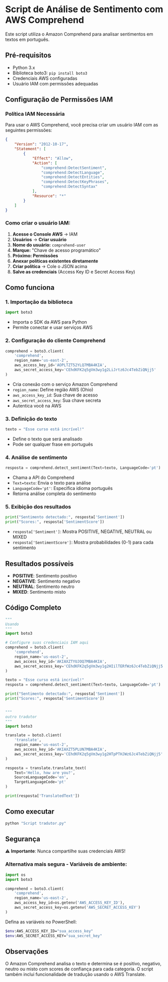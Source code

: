 # Script de Análise de Sentimento com AWS Comprehend

Este script utiliza o Amazon Comprehend para analisar sentimentos em textos em português.

## Pré-requisitos

- Python 3.x
- Biblioteca boto3: `pip install boto3`
- Credenciais AWS configuradas
- Usuário IAM com permissões adequadas

## Configuração de Permissões IAM

### Política IAM Necessária

Para usar o AWS Comprehend, você precisa criar um usuário IAM com as seguintes permissões:

```json
{
    "Version": "2012-10-17",
    "Statement": [
        {
            "Effect": "Allow",
            "Action": [
                "comprehend:DetectSentiment",
                "comprehend:DetectLanguage",
                "comprehend:DetectEntities",
                "comprehend:DetectKeyPhrases",
                "comprehend:DetectSyntax"
            ],
            "Resource": "*"
        }
    ]
}
```

### Como criar o usuário IAM:

1. **Acesse o Console AWS** → IAM
2. **Usuários** → **Criar usuário**
3. **Nome do usuário:** `comprehend-user`
4. **Marque:** "Chave de acesso programático"
5. **Próximo: Permissões**
6. **Anexar políticas existentes diretamente**
7. **Criar política** → Cole o JSON acima
8. **Salve as credenciais** (Access Key ID e Secret Access Key)

## Como funciona

### 1. Importação da biblioteca
```python
import boto3
```
- Importa o SDK da AWS para Python
- Permite conectar e usar serviços AWS

### 2. Configuração do cliente Comprehend
```python
comprehend = boto3.client(
    'comprehend',
    region_name='us-east-2',
    aws_access_key_id='AOPLTZT52YLQ7MBA4KIA',
    aws_secret_access_key='CEhdKFK2q5gVm3wy1g2LiJrtz6Jc4TebZiQNjj5'
)
```
- Cria conexão com o serviço Amazon Comprehend
- `region_name`: Define região AWS (Ohio)
- `aws_access_key_id`: Sua chave de acesso
- `aws_secret_access_key`: Sua chave secreta
- Autentica você na AWS

### 3. Definição do texto
```python
texto = "Esse curso está incrível!"
```
- Define o texto que será analisado
- Pode ser qualquer frase em português

### 4. Análise de sentimento
```python
resposta = comprehend.detect_sentiment(Text=texto, LanguageCode='pt')
```
- Chama a API do Comprehend
- `Text=texto`: Envia o texto para análise
- `LanguageCode='pt'`: Especifica idioma português
- Retorna análise completa do sentimento

### 5. Exibição dos resultados
```python
print("Sentimento detectado:", resposta['Sentiment'])
print("Scores:", resposta['SentimentScore'])
```
- `resposta['Sentiment']`: Mostra POSITIVE, NEGATIVE, NEUTRAL ou MIXED
- `resposta['SentimentScore']`: Mostra probabilidades (0-1) para cada sentimento

## Resultados possíveis

- **POSITIVE**: Sentimento positivo
- **NEGATIVE**: Sentimento negativo  
- **NEUTRAL**: Sentimento neutro
- **MIXED**: Sentimento misto

## Código Completo
```python
"""
Usando 
"""
import boto3

# Configure suas credenciais IAM aqui
comprehend = boto3.client(
    'comprehend',
    region_name='us-east-2',
    aws_access_key_id='AKIAXZTYUJOQ7MBA4KIA',
    aws_secret_access_key='CEhdKFK2q5gVm3wy1g2HIilTERfWz6Jc4TebZiQNjj5'
)

texto = "Esse curso está incrível!"
resposta = comprehend.detect_sentiment(Text=texto, LanguageCode='pt')

print("Sentimento detectado:", resposta['Sentiment'])
print("Scores:", resposta['SentimentScore'])


"""
outro tradutor
"""
import boto3

translate = boto3.client(
    'translate',
    region_name='us-east-2',
    aws_access_key_id='AKIAXZT5PLUN7MBA4KIA',
    aws_secret_access_key='CEhdKFK2q5gVm3wy1g2HTpPTHJWz6Jc4TebZiQNjj5'
)

resposta = translate.translate_text(
    Text='Hello, how are you?',
    SourceLanguageCode='en',
    TargetLanguageCode='pt'
)

print(resposta['TranslatedText'])
```

## Como executar

```bash
python "Script tradutor.py"
```

## Segurança

⚠️ **Importante**: Nunca compartilhe suas credenciais AWS!

### Alternativa mais segura - Variáveis de ambiente:

```python
import os
import boto3

comprehend = boto3.client(
    'comprehend',
    region_name='us-east-2',
    aws_access_key_id=os.getenv('AWS_ACCESS_KEY_ID'),
    aws_secret_access_key=os.getenv('AWS_SECRET_ACCESS_KEY')
)
```

Defina as variáveis no PowerShell:
```bash
$env:AWS_ACCESS_KEY_ID="sua_access_key"
$env:AWS_SECRET_ACCESS_KEY="sua_secret_key"
```

## Observações

O Amazon Comprehend analisa o texto e determina se é positivo, negativo, neutro ou misto com scores de confiança para cada categoria. O script também inclui funcionalidade de tradução usando o AWS Translate.
